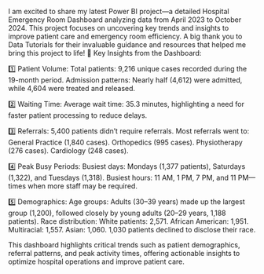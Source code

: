 I am excited to share my latest Power BI project—a detailed Hospital Emergency Room Dashboard analyzing data from April 2023 to October 2024. This project focuses on uncovering key trends and insights to improve patient care and emergency room efficiency. A big thank you to Data Tutorials for their invaluable guidance and resources that helped me bring this project to life! 🙌
Key Insights from the Dashboard:

1️⃣ Patient Volume:
Total patients: 9,216 unique cases recorded during the 19-month period.
Admission patterns: Nearly half (4,612) were admitted, while 4,604 were treated and released.

2️⃣ Waiting Time:
Average wait time: 35.3 minutes, highlighting a need for faster patient processing to reduce delays.

3️⃣ Referrals:
5,400 patients didn’t require referrals.
Most referrals went to:
General Practice (1,840 cases).
Orthopedics (995 cases).
Physiotherapy (276 cases).
Cardiology (248 cases).

4️⃣ Peak Busy Periods:
Busiest days: Mondays (1,377 patients), Saturdays (1,322), and Tuesdays (1,318).
Busiest hours: 11 AM, 1 PM, 7 PM, and 11 PM—times when more staff may be required.

5️⃣ Demographics:
Age groups: Adults (30–39 years) made up the largest group (1,200), followed closely by young adults (20–29 years, 1,188 patients).
Race distribution:
White patients: 2,571.
African American: 1,951.
Multiracial: 1,557.
Asian: 1,060.
1,030 patients declined to disclose their race.

This dashboard highlights critical trends such as patient demographics, referral patterns, and peak activity times, offering actionable insights to optimize hospital operations and improve patient care.
